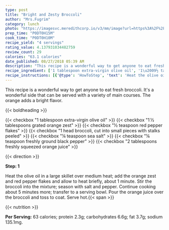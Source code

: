 ```yaml
---
type: post
title: "Bright and Zesty Broccoli"
author: "Mrs.Fugrim"
category: lunch
photo: "https://imagesvc.meredithcorp.io/v3/mm/image?url=https%3A%2F%2Fimages.media-allrecipes.com%2Fuserphotos%2F4566771.jpg"
prep_time: "P0DT0H15M"
cook_time: "P0DT0H10M"
recipe_yield: "4 servings"
rating_value: 4.137931034482759
review_count: 29
calories: "63.1 calories"
date_published: 08/27/2018 05:39 AM
description: "This recipe is a wonderful way to get anyone to eat fresh broccoli. It's a wonderful side that can be served with a variety of main courses. The orange adds a bright flavor."
recipe_ingredient: ['1 tablespoon extra-virgin olive oil', '1\u2009½ tablespoons grated orange zest', '½ teaspoon red pepper flakes', '1 head broccoli, cut into small pieces with stalks peeled', '¼ teaspoon sea salt', '¼ teaspoon freshly ground black pepper', '2 tablespoons freshly squeezed orange juice']
recipe_instructions: [{'@type': 'HowToStep', 'text': 'Heat the olive oil in a large skillet over medium heat; add the orange zest and red pepper flakes and allow to heat briefly, about 1 minute. Stir the broccoli into the mixture; season with salt and pepper. Continue cooking about 5 minutes more; transfer to a serving bowl. Pour the orange juice over the broccoli and toss to coat. Serve hot.\n'}]
---
```


This recipe is a wonderful way to get anyone to eat fresh broccoli. It's a wonderful side that can be served with a variety of main courses. The orange adds a bright flavor. 

{{< boldheading >}}

{{< checkbox "1 tablespoon extra-virgin olive oil" >}}
{{< checkbox "1 ½ tablespoons grated orange zest" >}}
{{< checkbox "½ teaspoon red pepper flakes" >}}
{{< checkbox "1 head broccoli, cut into small pieces with stalks peeled" >}}
{{< checkbox "¼ teaspoon sea salt" >}}
{{< checkbox "¼ teaspoon freshly ground black pepper" >}}
{{< checkbox "2 tablespoons freshly squeezed orange juice" >}}


{{< direction >}}

**Step: 1**

Heat the olive oil in a large skillet over medium heat; add the orange zest and red pepper flakes and allow to heat briefly, about 1 minute. Stir the broccoli into the mixture; season with salt and pepper. Continue cooking about 5 minutes more; transfer to a serving bowl. Pour the orange juice over the broccoli and toss to coat. Serve hot.{{< span >}}

{{< nutrition >}}

**Per Serving:** 63 calories; protein 2.3g; carbohydrates 6.6g; fat 3.7g; sodium 135.1mg.